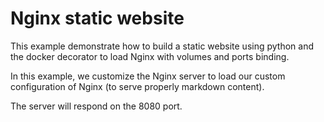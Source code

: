 # Nginx static website

This example demonstrate how to build a static website using python and the docker decorator to load Nginx with volumes and ports binding.

In this example, we customize the Nginx server to load our custom configuration of Nginx (to serve properly markdown content).

The server will respond on the 8080 port.
